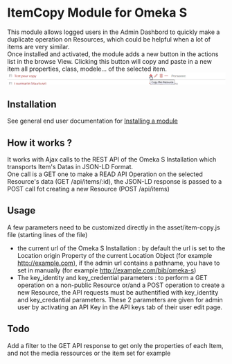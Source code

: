 # ItemCopy Module for Omeka S

This module allows logged users in the Admin Dashbord to quickly make a duplicate operation on Resources, which could be helpful when a lot of items are very similar.  
Once installed and activated, the module adds a new button in the actions list in the browse View. Clicking this button will copy and paste in a new item all properties, class, modele... of the selected item.  
![Image of Dasboard](screenshot.png)

## Installation

See general end user documentation for [Installing a module](https://omeka.org/s/docs/user-manual/modules/#installing-modules)

## How it works ?

It works with Ajax calls to the REST API of the Omeka S Installation which transports Item's Datas in JSON-LD Format.  
One call is a GET one to make a READ API Operation on the selected Resource's data (GET /api/items/:id), the JSON-LD response is passed to a POST call fot creating a new Resource (POST /api/items)


## Usage

A few parameters need to be customized directly in the asset/item-copy.js file (starting lines of the file)  
* the current url of the Omeka S Installation : by default the url is set to the Location origin Property of the current Location Object (for example http://example.com), if the admin url contains a pathname, you have to set in manually (for example http://example.com/bib/omeka-s)  
* The key_identity and key_credential parameters : to perform a GET operation on a non-public Resource or/and a POST operation to create a new Resource, the API requests must be authentified with key_identity and key_credantial parameters. These 2 parameters are given for admin user by activating an API Key in the API keys tab of their user edit page.


## Todo

Add a filter to the GET API response to get only the properties of each Item, and not the media ressources or the item set for example
